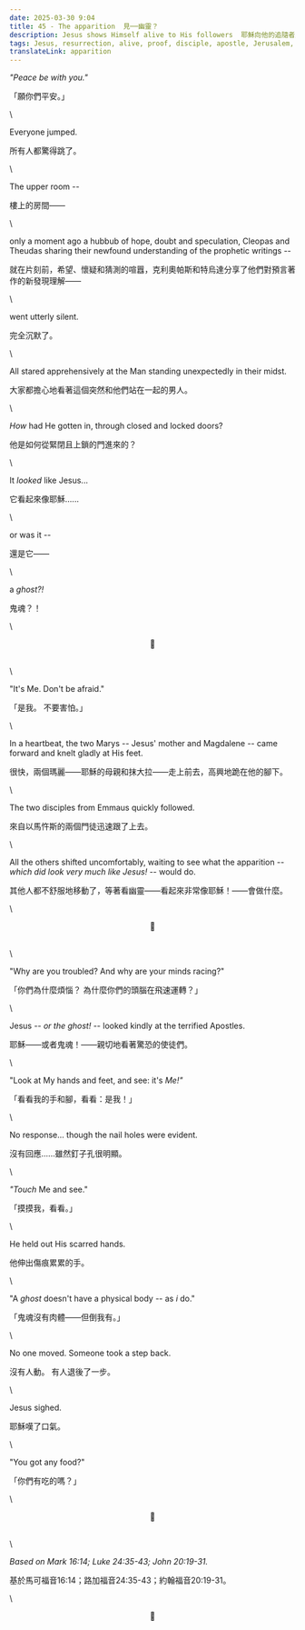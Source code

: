 ```yaml
---
date: 2025-03-30 9:04
title: 45 - The apparition  見──幽靈？
description: Jesus shows Himself alive to His followers  耶穌向他的追隨者展示自己還活著
tags: Jesus, resurrection, alive, proof, disciple, apostle, Jerusalem, touch, eat
translateLink: apparition
---
```


*"Peace be with you."*

「願你們平安。」

\

Everyone jumped. 

所有人都驚得跳了。

\

The upper room -- 

樓上的房間——

\

only a moment ago a hubbub of hope, doubt and speculation, Cleopas and Theudas sharing their newfound understanding of the prophetic writings --

就在片刻前，希望、懷疑和猜測的喧囂，克利奧帕斯和特烏達分享了他們對預言著作的新發現理解——

\

went utterly silent.

完全沉默了。

\

All stared apprehensively at the Man standing unexpectedly in their midst.

大家都擔心地看著這個突然和他們站在一起的男人。

\

*How* had He gotten in, through closed and locked doors?

他是如何從緊閉且上鎖的門進來的？

\

It *looked* like Jesus...

它看起來像耶穌......

\

or was it --

還是它——

\

a *ghost?!*

鬼魂？！

\

<center>💠</center>

\
\

"It's Me. Don't be afraid."

「是我。 不要害怕。」

\

In a heartbeat, the two Marys -- Jesus' mother and Magdalene -- came forward and knelt gladly at His feet.

很快，兩個瑪麗——耶穌的母親和抹大拉——走上前去，高興地跪在他的腳下。

\

The two disciples from Emmaus quickly followed.

來自以馬忤斯的兩個門徒迅速跟了上去。

\

All the others shifted uncomfortably, waiting to see what the apparition -- *which did look very much like Jesus!* -- would do.

其他人都不舒服地移動了，等著看幽靈——看起來非常像耶穌！——會做什麼。

\

<center>💠</center>

\
\

"Why are you troubled? And why are your minds racing?"

「你們為什麼煩惱？ 為什麼你們的頭腦在飛速運轉？」

\

Jesus -- *or the ghost!* -- looked kindly at the terrified Apostles.

耶穌——或者鬼魂！——親切地看著驚恐的使徒們。

\

"Look at My hands and feet, and see: it's *Me!"*

「看看我的手和腳，看看：是我！」

\

No response... though the nail holes were evident.

沒有回應......雖然釘子孔很明顯。

\

*"Touch* Me and see." 

「摸摸我，看看。」

\

He held out His scarred hands. 

他伸出傷痕累累的手。

\

"A *ghost* doesn't have a physical body -- as *i* do."

「鬼魂沒有肉體——但倒我有。」

\

No one moved. Someone took a step back.

沒有人動。 有人退後了一步。

\

Jesus sighed.

耶穌嘆了口氣。

\

"You got any food?"

「你們有吃的嗎？」

\

<center>💠</center>

\
\

*Based on Mark 16:14; Luke 24:35-43; John 20:19-31.*

基於馬可福音16:14；路加福音24:35-43；約翰福音20:19-31。

\

<center>💠</center>